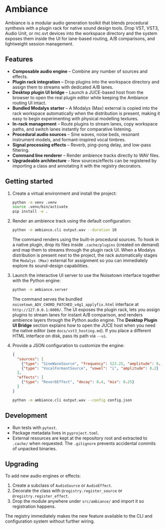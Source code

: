 # Ambiance

Ambiance is a modular audio generation toolkit that blends procedural synthesis with
a plugin rack for native sound design tools. Drop VST, VST3, Audio Unit, or mc.svt
devices into the workspace directory and the system exposes them inside the UI for
lane-based routing, A/B comparisons, and lightweight session management.

## Features

- **Composable audio engine** – Combine any number of sources and effects.
- **Plugin rack integration** – Drop plugins into the workspace directory and assign
  them to streams with dedicated A/B lanes.
- **Desktop plugin UI bridge** – Launch a JUCE-based host from the browser to open
  the real plugin editor while keeping the Ambiance routing UI intact.
- **Bundled Modalys starter** – A Modalys (Max) external is copied into the rack
  workspace automatically when the distribution is present, making it easy to begin
  experimenting with physical modelling textures.
- **In-rack management** – Route plugins to stream lanes, copy workspace paths, and
  switch lanes instantly for comparative listening.
- **Procedural audio sources** – Sine waves, noise beds, resonant instrument models,
  and formant-inspired vocal timbres.
- **Signal processing effects** – Reverb, ping-pong delay, and low-pass filtering.
- **Command line renderer** – Render ambience tracks directly to WAV files.
- **Upgradeable architecture** – New sources/effects can be registered by importing a
  class and annotating it with the registry decorators.

## Getting started

1. Create a virtual environment and install the project:

   ```bash
   python -m venv .venv
   source .venv/bin/activate
   pip install -e .
   ```

2. Render an ambience track using the default configuration:

   ```bash
   python -m ambiance.cli output.wav --duration 10
   ```

   The command renders using the built-in procedural sources. To hook in a native
   plugin, drop its files inside `.cache/plugins` (created on demand) and map them to
   streams through the plugin rack UI. When a Modalys distribution is present next to
   the project, the rack automatically stages the `Modalys (Max)` external for
   assignment so you can immediately explore its sound-design capabilities.

3. Launch the interactive UI server to use the Noisetown interface together with the
   Python engine:

   ```bash
   python -m ambiance.server
   ```

   The command serves the bundled `noisetown_ADV_CHORD_PATCHED_v4g1_applyfix.html`
   interface at `http://127.0.0.1:8000/`. The UI exposes the plugin rack, lets you
   assign plugins to stream lanes for instant A/B comparison, and renders ambience
   layers through the Python audio engine. The **Desktop Plugin UI Bridge** section
   explains how to open the JUCE host when you need the native editor (see
   `docs/vst3_hosting.md`). If you place a different HTML interface on disk, pass its
   path via `--ui`.

4. Provide a JSON configuration to customize the engine:

   ```json
   {
     "sources": [
       {"type": "SineWaveSource", "frequency": 523.25, "amplitude": 0.15},
       {"type": "VocalFormantSource", "vowel": "i", "amplitude": 0.2}
     ],
     "effects": [
       {"type": "ReverbEffect", "decay": 0.4, "mix": 0.25}
     ]
   }
   ```

   ```bash
   python -m ambiance.cli output.wav --config config.json
   ```

## Development

- Run tests with `pytest`.
- Package metadata lives in `pyproject.toml`.
- External resources are kept at the repository root and extracted to `.cache/` when
  requested. The `.gitignore` prevents accidental commits of unpacked binaries.

## Upgrading

To add new audio engines or effects:

1. Create a subclass of `AudioSource` or `AudioEffect`.
2. Decorate the class with `@registry.register_source` or `@registry.register_effect`.
3. Drop the module anywhere under `src/ambiance/` and import it so registration happens.

The registry immediately makes the new feature available to the CLI and configuration
system without further wiring.
